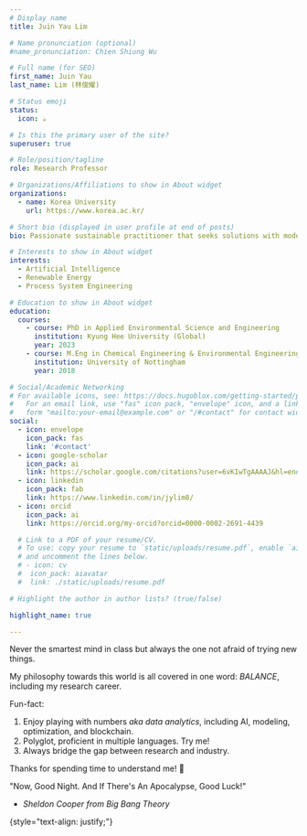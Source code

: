 ```yaml
---
# Display name
title: Juin Yau Lim 

# Name pronunciation (optional)
#name_pronunciation: Chien Shiung Wu

# Full name (for SEO)
first_name: Juin Yau
last_name: Lim (林俊耀)

# Status emoji
status:
  icon: ☕️

# Is this the primary user of the site?
superuser: true

# Role/position/tagline
role: Research Professor

# Organizations/Affiliations to show in About widget
organizations:
  - name: Korea University
    url: https://www.korea.ac.kr/

# Short bio (displayed in user profile at end of posts)
bio: Passionate sustainable practitioner that seeks solutions with modern approaches.

# Interests to show in About widget
interests:
  - Artificial Intelligence
  - Renewable Energy
  - Process System Engineering

# Education to show in About widget
education:
  courses:
    - course: PhD in Applied Environmental Science and Engineering
      institution: Kyung Hee University (Global)
      year: 2023
    - course: M.Eng in Chemical Engineering & Environmental Engineering
      institution: University of Nottingham
      year: 2018

# Social/Academic Networking
# For available icons, see: https://docs.hugoblox.com/getting-started/page-builder/#icons
#   For an email link, use "fas" icon pack, "envelope" icon, and a link in the
#   form "mailto:your-email@example.com" or "/#contact" for contact widget.
social:
  - icon: envelope
    icon_pack: fas
    link: '#contact'
  - icon: google-scholar
    icon_pack: ai
    link: https://scholar.google.com/citations?user=6vKIwTgAAAAJ&hl=en#
  - icon: linkedin
    icon_pack: fab
    link: https://www.linkedin.com/in/jylim8/
  - icon: orcid
    icon_pack: ai
    link: https://orcid.org/my-orcid?orcid=0000-0002-2691-4439

  # Link to a PDF of your resume/CV.
  # To use: copy your resume to `static/uploads/resume.pdf`, enable `ai` icons in `params.yaml`,
  # and uncomment the lines below.
  # - icon: cv
  #  icon_pack: aiavatar
  #  link: ./static/uploads/resume.pdf

# Highlight the author in author lists? (true/false)

highlight_name: true

---
```


Never the smartest mind in class but always the one not afraid of trying new things. 

My philosophy towards this world is all covered in one word: _BALANCE_, including my research career.

Fun-fact:
1. Enjoy playing with numbers _aka data analytics_, including AI, modeling, optimization, and blockchain. 
2. Polyglot, proficient in multiple languages. Try me!
3. Always bridge the gap between research and industry.

Thanks for spending time to understand me!  👋 

"Now, Good Night. And If There's An Apocalypse, Good Luck!" 
- _Sheldon Cooper from Big Bang Theory_

{style="text-align: justify;"}
